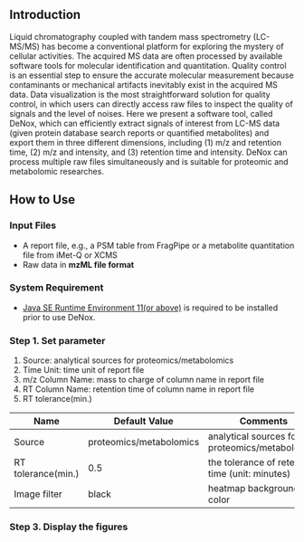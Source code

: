 ## Introduction

Liquid chromatography coupled with tandem mass spectrometry (LC-MS/MS) has become a conventional platform for exploring the mystery of cellular activities. The acquired MS data are often processed by available software tools for molecular identification and quantitation. Quality control is an essential step to ensure the accurate molecular measurement because contaminants or mechanical artifacts inevitably exist in the acquired MS data. Data visualization is the most straightforward solution for quality control, in which users can directly access raw files to inspect the quality of signals and the level of noises. Here we present a software tool, called DeNox, which can efficiently extract signals of interest from LC-MS data (given protein database search reports or quantified metabolites) and export them in three different dimensions, including (1) m/z and retention time, (2) m/z and intensity, and (3) retention time and intensity. DeNox can process multiple raw files simultaneously and is suitable for proteomic and metabolomic researches.

## How to Use

### Input Files
* A report file, e.g., a PSM table from FragPipe or a metabolite quantitation file from iMet-Q or XCMS
* Raw data in **mzML file format**

### System Requirement

- [Java SE Runtime Environment 11(or above)](https://www.oracle.com/java/technologies/javase/jdk11-archive-downloads.html) is required to be installed prior to use DeNox. 


### Step 1. Set parameter

1. Source: analytical sources for proteomics/metabolomics
2. Time Unit: time unit of report file
3. m/z Column Name: mass to charge of column name in report file
4. RT Column Name: retention time of column name in report file
5. RT tolerance(min.)


|        Name         |  Default Value | Comments |
|---------------------|----------------|------------------------------|
| Source              | proteomics/metabolomics | analytical sources for proteomics/metabolomics|
| RT tolerance(min.)  | 0.5            | the tolerance of retention time (unit: minutes) |
| Image filter        | black          | heatmap background color |



### Step 3. Display the figures

